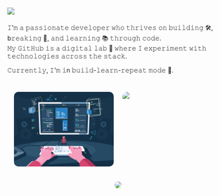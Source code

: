 <div style="display: flex; flex-direction: column; align-items: center; margin-top: 20px;margin-bottom: 20px;">
    <img  src="https://readme-typing-svg.herokuapp.com?font=Fira+Code&weight=500&size=24&duration=4500&pause=1000&center=true&vCenter=true&width=435&lines=Hello%F0%9F%91%8B%F0%9F%8F%BB%2C+Iam+Sainag"
    style="width: 100%; height: auto;"
    />
</div>

𝙸'𝚖 𝚊 𝚙𝚊𝚜𝚜𝚒𝚘𝚗𝚊𝚝𝚎 𝚍𝚎𝚟𝚎𝚕𝚘𝚙𝚎𝚛 𝚠𝚑𝚘 𝚝𝚑𝚛𝚒𝚟𝚎𝚜 𝚘𝚗 𝚋𝚞𝚒𝚕𝚍𝚒𝚗𝚐  🛠️, b𝚛𝚎𝚊𝚔𝚒𝚗𝚐  🧨, 𝚊𝚗𝚍 𝚕𝚎𝚊𝚛𝚗𝚒𝚗𝚐 📚 𝚝𝚑𝚛𝚘𝚞𝚐𝚑 𝚌𝚘𝚍𝚎. 
<br/> 
𝙼𝚢 𝙶𝚒𝚝𝙷𝚞𝚋 𝚒𝚜 𝚊 𝚍𝚒𝚐𝚒𝚝𝚊𝚕 𝚕𝚊𝚋 🧪 𝚠𝚑𝚎𝚛𝚎 𝙸 𝚎𝚡𝚙𝚎𝚛𝚒𝚖𝚎𝚗𝚝 𝚠𝚒𝚝𝚑 𝚝𝚎𝚌𝚑𝚗𝚘𝚕𝚘𝚐𝚒𝚎𝚜 𝚊𝚌𝚛𝚘𝚜𝚜 𝚝𝚑𝚎 𝚜𝚝𝚊𝚌𝚔.

𝙲𝚞𝚛𝚛𝚎𝚗𝚝𝚕𝚢, 𝙸'𝚖 𝚒n 𝚋𝚞𝚒𝚕𝚍-𝚕𝚎𝚊𝚛𝚗-𝚛𝚎𝚙𝚎𝚊𝚝 𝚖𝚘𝚍𝚎 🚧.


<div style="display: flex; flex-direction: column; align-items: center; margin: 20px auto;">
  <!-- Row of stats -->
  <div style="display: flex; justify-content: center; gap: 20px;  margin: 20px auto;">
    <img
      src="1709674661110-1.gif"
      alt="My GitHub Stats"
      style="width: 45%; height: auto; border-radius: 10px;"
    />
    <img
      src="https://github-readme-stats.vercel.app/api/top-langs/?username=buggy-bits&theme=react&hide_border=true&include_all_commits=true&count_private=false&layout=compact"
      style="width: 45%; border-radius: 10px;"
    />
  </div>

  <!-- Contribution graph -->
  <img
    src="https://github-readme-activity-graph.vercel.app/graph?username=buggy-bits&theme=react-dark&hide_border=true&area=true&custom_title=My+Contribution+Graph"
    style=" border-radius: 10px;"
  />
</div>




